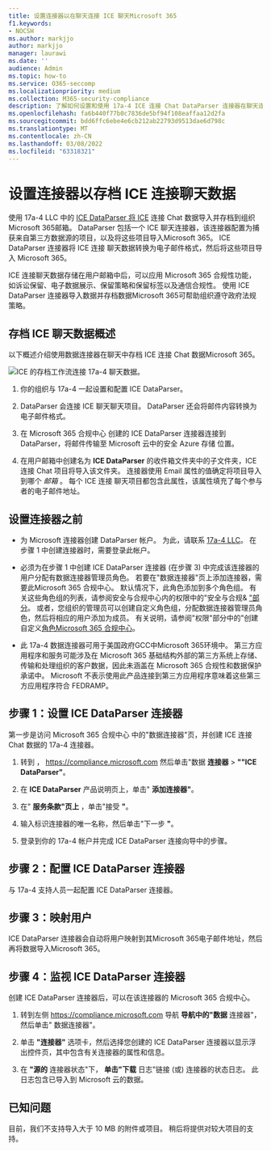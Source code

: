 ```yaml
---
title: 设置连接器以在聊天连接 ICE 聊天Microsoft 365
f1.keywords:
- NOCSH
ms.author: markjjo
author: markjjo
manager: laurawi
ms.date: ''
audience: Admin
ms.topic: how-to
ms.service: O365-seccomp
ms.localizationpriority: medium
ms.collection: M365-security-compliance
description: 了解如何设置和使用 17a-4 ICE 连接 Chat DataParser 连接器在聊天连接中导入和存档 ICE Microsoft 365。
ms.openlocfilehash: fa6b440f77b0c7836de5bf94f108eaffaa12d2fa
ms.sourcegitcommit: bdd6ffc6ebe4e6cb212ab22793d9513dae6d798c
ms.translationtype: MT
ms.contentlocale: zh-CN
ms.lasthandoff: 03/08/2022
ms.locfileid: "63318321"
---
```

# <a name="set-up-a-connector-to-archive-ice-connect-chat-data"></a>设置连接器以存档 ICE 连接聊天数据

使用 17a-4 LLC 中的 [ICE DataParser 将 ICE](https://www.17a-4.com/ice-dataparser/) 连接 Chat 数据导入并存档到组织Microsoft 365邮箱。 DataParser 包括一个 ICE 聊天连接器，该连接器配置为捕获来自第三方数据源的项目，以及将这些项目导入Microsoft 365。 ICE DataParser 连接器将 ICE 连接 聊天数据转换为电子邮件格式，然后将这些项目导入 Microsoft 365。

ICE 连接聊天数据存储在用户邮箱中后，可以应用 Microsoft 365 合规性功能，如诉讼保留、电子数据展示、保留策略和保留标签以及通信合规性。 使用 ICE DataParser 连接器导入数据并存档数据Microsoft 365可帮助组织遵守政府法规策略。

## <a name="overview-of-archiving-ice-chat-data"></a>存档 ICE 聊天数据概述

以下概述介绍使用数据连接器在聊天中存档 ICE 连接 Chat 数据Microsoft 365。

![ICE 的存档工作流连接 17a-4 聊天数据。](../media/ICEChatDataParserConnectorWorkflow.png)

1. 你的组织与 17a-4 一起设置和配置 ICE DataParser。

2. DataParser 会连接 ICE 聊天聊天项目。 DataParser 还会将邮件内容转换为电子邮件格式。

3. 在 Microsoft 365 合规中心 创建的 ICE DataParser 连接器连接到 DataParser，将邮件传输至 Microsoft 云中的安全 Azure 存储 位置。

4. 在用户邮箱中创建名为 **ICE DataParser** 的收件箱文件夹中的子文件夹，ICE 连接 Chat 项目将导入该文件夹。 连接器使用 Email 属性的值确定将项目导入到哪个 *邮箱* 。 每个 ICE 连接 聊天项目都包含此属性，该属性填充了每个参与者的电子邮件地址。

## <a name="before-you-set-up-a-connector"></a>设置连接器之前

- 为 Microsoft 连接器创建 DataParser 帐户。 为此，请联系 [17a-4 LLC](https://www.17a-4.com/contact/)。 在步骤 1 中创建连接器时，需要登录此帐户。

- 必须为在步骤 1 中创建 ICE DataParser 连接器 (在步骤 3) 中完成该连接器的用户分配有数据连接器管理员角色。 若要在"数据连接器"页上添加连接器，需要此Microsoft 365 合规中心。 默认情况下，此角色添加到多个角色组。 有关这些角色组的列表，请参阅安全与合规中心内的权限中的"安全与合规& ["部分](../security/office-365-security/permissions-in-the-security-and-compliance-center.md#roles-in-the-security--compliance-center)。 或者，您组织的管理员可以创建自定义角色组，分配数据连接器管理员角色，然后将相应的用户添加为成员。 有关说明，请参阅"权限"部分中的"创建自定义[角色Microsoft 365 合规中心](microsoft-365-compliance-center-permissions.md#create-a-custom-role-group)。

- 此 17a-4 数据连接器可用于美国政府GCC中Microsoft 365环境中。 第三方应用程序和服务可能涉及在 Microsoft 365 基础结构外部的第三方系统上存储、传输和处理组织的客户数据，因此未涵盖在 Microsoft 365 合规性和数据保护承诺中。 Microsoft 不表示使用此产品连接到第三方应用程序意味着这些第三方应用程序符合 FEDRAMP。

## <a name="step-1-set-up-an-ice-dataparser-connector"></a>步骤 1：设置 ICE DataParser 连接器

第一步是访问 Microsoft 365 合规中心 中的"数据连接器"页，并创建 ICE 连接 Chat 数据的 17a-4 连接器。

1. 转到 ， <https://compliance.microsoft.com> 然后单击"数据 **连接器** > **""ICE DataParser"**。

2. 在 **ICE DataParser** 产品说明页上，单击" **添加连接器"**。

3. 在" **服务条款"页上** ，单击"接受 **"**。

4. 输入标识连接器的唯一名称，然后单击"下一步 **"**。

5. 登录到你的 17a-4 帐户并完成 ICE DataParser 连接向导中的步骤。

## <a name="step-2-configure-the-ice-dataparser-connector"></a>步骤 2：配置 ICE DataParser 连接器

与 17a-4 支持人员一起配置 ICE DataParser 连接器。

## <a name="step-3-map-users"></a>步骤 3：映射用户

ICE DataParser 连接器会自动将用户映射到其Microsoft 365电子邮件地址，然后再将数据导入Microsoft 365。

## <a name="step-4-monitor-the-ice-dataparser-connector"></a>步骤 4：监视 ICE DataParser 连接器

创建 ICE DataParser 连接器后，可以在该连接器的 Microsoft 365 合规中心。

1. 转到左侧 <https://compliance.microsoft.com> 导航 **导航中的"数据** 连接器"，然后单击" 数据连接器"。

2. 单击 **"连接器"** 选项卡，然后选择您创建的 ICE DataParser 连接器以显示浮出控件页，其中包含有关连接器的属性和信息。

3. 在 **"源的** 连接器状态"下， **单击"下载** 日志"链接 (或) 连接器的状态日志。 此日志包含已导入到 Microsoft 云的数据。

## <a name="known-issues"></a>已知问题

目前，我们不支持导入大于 10 MB 的附件或项目。 稍后将提供对较大项目的支持。
